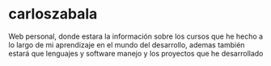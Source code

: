 # carloszabala
Web personal, donde estara la información sobre los cursos que he hecho a lo largo de mi aprendizaje en el mundo del desarrollo, ademas también estará que lenguajes y software manejo y los proyectos que he desarrollado
